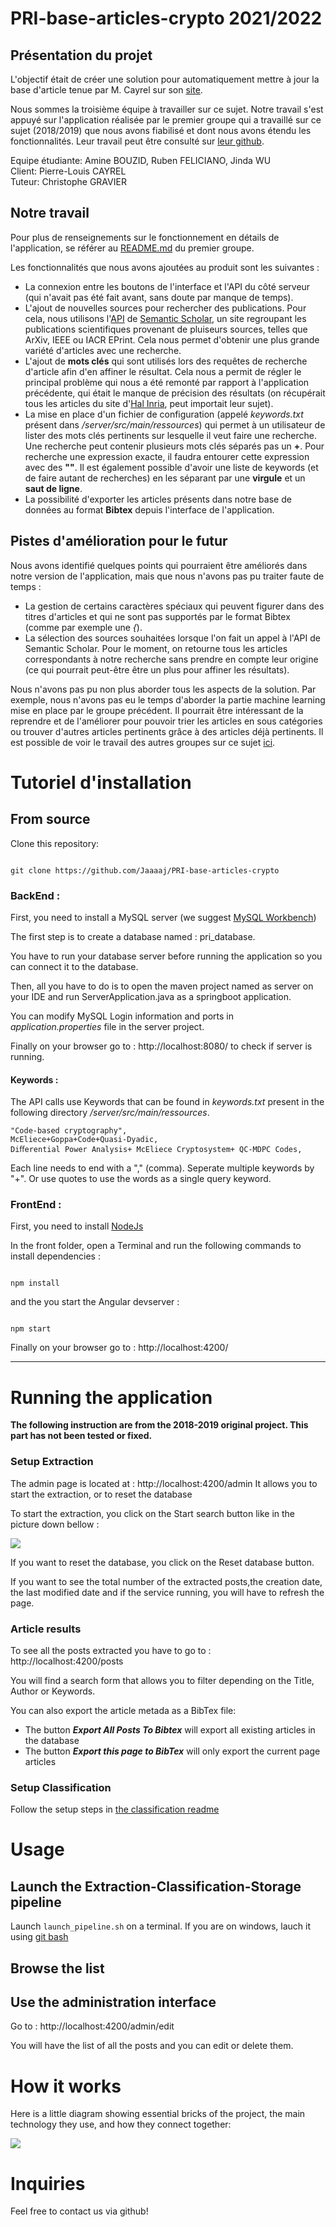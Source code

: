 
# PRI-base-articles-crypto 2021/2022
## Présentation du projet
L'objectif était de créer une solution pour automatiquement mettre à jour la base d'article tenue par M. Cayrel sur son [site](http://cayrel.net/?Code-based-cryptography-133).

Nous sommes la troisième équipe à travailler sur ce sujet. Notre travail s'est appuyé sur l'application réalisée par le premier groupe qui a travaillé sur ce sujet (2018/2019) que nous avons fiabilisé et dont nous avons étendu les fonctionnalités. Leur travail peut être consulté sur [leur github](https://github.com/RaphaelChevasson/PRI-base-articles-crypto).

Equipe étudiante: Amine BOUZID, Ruben FELICIANO, Jinda WU  
Client: Pierre-Louis CAYREL  
Tuteur: Christophe GRAVIER  

## Notre travail
Pour plus de renseignements sur le fonctionnement en détails de l'application, se référer au [README.md](https://github.com/RaphaelChevasson/PRI-base-articles-crypto#readme) du premier groupe.

Les fonctionnalités que nous avons ajoutées au produit sont les suivantes :
* La connexion entre les boutons de l'interface et l'API du côté serveur (qui n'avait pas été fait avant, sans doute par manque de temps).  
* L'ajout de nouvelles sources pour rechercher des publications. Pour cela, nous utilisons l'[API](https://www.semanticscholar.org/product/api) de [Semantic Scholar](https://www.semanticscholar.org/), un site regroupant les publications scientifiques provenant de pluiseurs sources, telles que ArXiv, IEEE ou IACR EPrint. Cela nous permet d'obtenir une plus grande variété d'articles avec une recherche.  
* L'ajout de **mots clés** qui sont utilisés lors des requêtes de recherche d'article afin d'en affiner le résultat. Cela nous a permit de régler le principal problème qui nous a été remonté par rapport à l'application précédente, qui était le manque de précision des résultats (on récupérait tous les articles du site d'[Hal Inria](https://hal.inria.fr/), peut importait leur sujet).  
* La mise en place d'un fichier de configuration (appelé *keywords.txt* présent dans */server/src/main/ressources*) qui permet à un utilisateur de lister des mots clés pertinents sur lesquelle il veut faire une recherche. Une recherche peut contenir plusieurs mots clés séparés pas un **+**. Pour recherche une expression exacte, il faudra entourer cette expression avec des **""**. Il est également possible d'avoir une liste de keywords (et de faire autant de recherches) en les séparant par une **virgule** et un **saut de ligne**.  
* La possibilité d'exporter les articles présents dans notre base de données au format **Bibtex** depuis l'interface de l'application.

## Pistes d'amélioration pour le futur
Nous avons identifié quelques points qui pourraient être améliorés dans notre version de l'application, mais que nous n'avons pas pu traiter faute de temps :
* La gestion de certains caractères spéciaux qui peuvent figurer dans des titres d'articles et qui ne sont pas supportés par le format Bibtex (comme par exemple une *{*).
* La sélection des sources souhaitées lorsque l'on fait un appel à l'API de Semantic Scholar. Pour le moment, on retourne tous les articles correspondants à notre recherche sans prendre en compte leur origine (ce qui pourrait peut-être être un plus pour affiner les résultats).

Nous n'avons pas pu non plus aborder tous les aspects de la solution. Par exemple, nous n'avons pas eu le temps d'aborder la partie machine learning mise en place par le groupe précédent. Il pourrait être intéressant de la reprendre et de l'améliorer pour pouvoir trier les articles en sous catégories ou trouver d'autres articles pertinents grâce à des articles déjà pertinents. Il est possible de voir le travail des autres groupes sur ce sujet [ici](http://cayrel.net/?Projet-Recherche-et-Innovation).
  

# Tutoriel d'installation
## From source

  

Clone this repository:

  

```

git clone https://github.com/Jaaaaj/PRI-base-articles-crypto

```

  

### BackEnd :

  

First, you need to install a MySQL server (we suggest [MySQL Workbench](https://dev.mysql.com/downloads/workbench/)) 

The first step is to create a database named : pri_database.

You have to run your database server before running the application so you can connect it to the database.

Then, all you have to do is to open the maven project named as server on your IDE and run ServerApplication.java as a springboot application.

You can modify MySQL Login information and ports in *application.properties* file in the server project. 

Finally on your browser go to : http://localhost:8080/ to check if server is running.

#### Keywords :
The API calls use Keywords that can be found in *keywords.txt* present in the following directory */server/src/main/ressources*. 

    "Code-based cryptography",
    McEliece+Goppa+Code+Quasi-Dyadic,
    Diﬀerential Power Analysis+ McEliece Cryptosystem+ QC-MDPC Codes,

Each line needs to end with a "," (comma). Seperate multiple keywords by "+". Or use quotes to use the words as a single query keyword.





  

### FrontEnd :
First, you need to install [NodeJs](https://nodejs.org/en/download/)

In the front folder, open a Terminal and run the following commands to install dependencies :

```

npm install

```

and the you start the Angular devserver :

```

npm start

```

Finally on your browser go to : http://localhost:4200/

  
--------------------------------------

# Running the application

**The following instruction are from the 2018-2019 original project. This part has not been tested or fixed.**

### Setup Extraction

The admin page is located at : http://localhost:4200/admin
It allows you to start the extraction, or to reset the database 

To start the extraction, you click on the Start search button like in the picture down bellow :

![](.github/web_admin_interface.png)

If you want to reset the database, you click on the Reset database button.

If you want to see the total number of the extracted posts,the creation date, the last modified date and if the service running, you will have to refresh the page.

### Article results

To see all the posts extracted you have to go to : http://localhost:4200/posts

You will find a search form that allows you to filter depending on the Title, Author or Keywords. 

You can also export the article metada as a BibTex file:

 - The button ***Export All Posts To Bibtex*** will export all existing articles in the database
 - The button ***Export this page to BibTex*** will only export the current page articles

  
  

### Setup Classification

  

Follow the setup steps in [the classification readme](Classification/readme.md)

  

# Usage

  

## Launch the Extraction-Classification-Storage pipeline

  

Launch `launch_pipeline.sh` on a terminal. If you are on windows, lauch it using [git bash](https://gitforwindows.org/)

  

## Browse the list

  

## Use the administration interface

  

Go to : http://localhost:4200/admin/edit

You will have the list of all the posts and you can edit or delete them.

  

# How it works

  

Here is a little diagram showing essential bricks of the project, the main technology they use, and how they connect together:

  

![](.github/diagram.png)

  

# Inquiries

  

Feel free to contact us via github!
